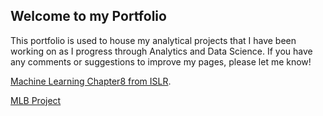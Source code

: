 
## Welcome to my Portfolio

This portfolio is used to house my analytical projects that I have been working on as I progress through Analytics and Data Science. If you have any comments or suggestions to improve my pages, please let me know!

[Machine Learning Chapter8 from ISLR](./ch8_3_1_lab.html).

[MLB Project](/mlb/index.md)



